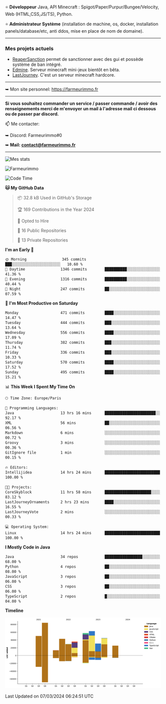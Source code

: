 ⭐ **Développeur** Java, API Minecraft : Spigot/Paper/Purpur/Bungee/Velocity, Web (HTML,CSS,JS/TS), Python.

⭐ **Administrateur Système** (installation de machine, os, docker, installation panels/database/etc, anti ddos, mise en place de nom de domaine).

---

### Mes projets actuels
- [ReaperSanction](https://www.spigotmc.org/resources/reapersanction.89580/) permet de sanctionner avec des gui et possède système de ban intégré.
- [Edmine](https://edmine.net). Serveur minecraft mini-jeux bientôt en bêta.
- [LastJourney](https://lastjourney.fr). C'est un serveur minecraft hardcore.

---

➥ Mon site personnel: https://farmeurimmo.fr

---

**Si vous souhaitez commander un service / passer commande / avoir des renseignements merci de m'envoyer un mail à l'adresse mail ci dessous ou de passer par discord.**

📫 Me contacter:
 
   ➥ Discord: Farmeurimmo#0
   
   ➥ **Mail: contact@farmeurimmo.fr**

---

![Mes stats](https://github-readme-stats.farmeurimmo.fr/api?username=Farmeurimmo&count_private=true&show_icons=true&theme=radical)

<img src="https://komarev.com/ghpvc/?username=Farmeurimmo" alt="Farmeurimmo" />

<!--START_SECTION:waka-->
![Code Time](http://img.shields.io/badge/Code%20Time-1%2C223%20hrs%2016%20mins-blue)

**🐱 My GitHub Data** 

> 📦 32.8 kB Used in GitHub's Storage 
 > 
> 🏆 169 Contributions in the Year 2024
 > 
> 💼 Opted to Hire
 > 
> 📜 16 Public Repositories 
 > 
> 🔑 13 Private Repositories 
 > 
**I'm an Early 🐤** 

```text
🌞 Morning                345 commits         ███░░░░░░░░░░░░░░░░░░░░░░   10.60 % 
🌆 Daytime                1346 commits        ██████████░░░░░░░░░░░░░░░   41.36 % 
🌃 Evening                1316 commits        ██████████░░░░░░░░░░░░░░░   40.44 % 
🌙 Night                  247 commits         ██░░░░░░░░░░░░░░░░░░░░░░░   07.59 % 
```
📅 **I'm Most Productive on Saturday** 

```text
Monday                   471 commits         ████░░░░░░░░░░░░░░░░░░░░░   14.47 % 
Tuesday                  444 commits         ███░░░░░░░░░░░░░░░░░░░░░░   13.64 % 
Wednesday                556 commits         ████░░░░░░░░░░░░░░░░░░░░░   17.09 % 
Thursday                 382 commits         ███░░░░░░░░░░░░░░░░░░░░░░   11.74 % 
Friday                   336 commits         ███░░░░░░░░░░░░░░░░░░░░░░   10.33 % 
Saturday                 570 commits         ████░░░░░░░░░░░░░░░░░░░░░   17.52 % 
Sunday                   495 commits         ████░░░░░░░░░░░░░░░░░░░░░   15.21 % 
```


📊 **This Week I Spent My Time On** 

```text
🕑︎ Time Zone: Europe/Paris

💬 Programming Languages: 
Java                     13 hrs 16 mins      ███████████████████████░░   92.17 % 
XML                      56 mins             ██░░░░░░░░░░░░░░░░░░░░░░░   06.56 % 
Markdown                 6 mins              ░░░░░░░░░░░░░░░░░░░░░░░░░   00.72 % 
Groovy                   3 mins              ░░░░░░░░░░░░░░░░░░░░░░░░░   00.36 % 
GitIgnore file           1 min               ░░░░░░░░░░░░░░░░░░░░░░░░░   00.15 % 

🔥 Editors: 
Intellijidea             14 hrs 24 mins      █████████████████████████   100.00 % 

🐱‍💻 Projects: 
CoreSkyblock             11 hrs 58 mins      █████████████████████░░░░   83.12 % 
LastJourneyOrnaments     2 hrs 23 mins       ████░░░░░░░░░░░░░░░░░░░░░   16.55 % 
LastJourneyVote          2 mins              ░░░░░░░░░░░░░░░░░░░░░░░░░   00.33 % 

💻 Operating System: 
Linux                    14 hrs 24 mins      █████████████████████████   100.00 % 
```

**I Mostly Code in Java** 

```text
Java                     34 repos            █████████████████░░░░░░░░   68.00 % 
Python                   4 repos             ██░░░░░░░░░░░░░░░░░░░░░░░   08.00 % 
JavaScript               3 repos             ██░░░░░░░░░░░░░░░░░░░░░░░   06.00 % 
CSS                      3 repos             ██░░░░░░░░░░░░░░░░░░░░░░░   06.00 % 
TypeScript               2 repos             █░░░░░░░░░░░░░░░░░░░░░░░░   04.00 % 
```



**Timeline**

![Lines of Code chart](https://raw.githubusercontent.com/Farmeurimmo/Farmeurimmo/main/assets/bar_graph.png)


 Last Updated on 07/03/2024 06:24:51 UTC
<!--END_SECTION:waka-->
